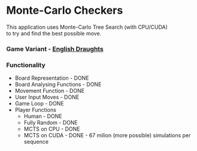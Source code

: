 # Monte-Carlo Checkers

This application uses Monte-Carlo Tree Search (with CPU/CUDA) \
to try and find the best possible move.

### Game Variant - [English Draughts](https://en.wikipedia.org/wiki/English_draughts)

### Functionality

* Board Representation - DONE
* Board Analysing Functions - DONE
* Movement Function - DONE
* User Input Moves - DONE
* Game Loop - DONE
* Player Functions
  * Human - DONE
  * Fully Random - DONE
  * MCTS on CPU - DONE
  * MCTS on CUDA - DONE - 67 milion (more possible) simulations per sequence
